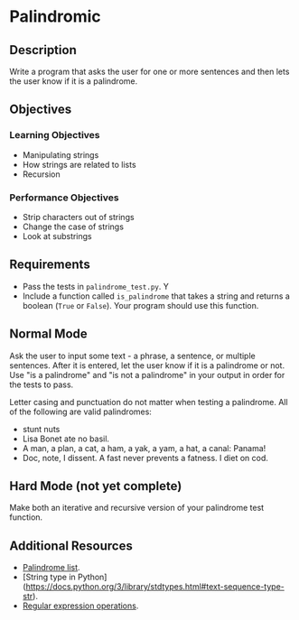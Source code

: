 # Palindromic

## Description

Write a program that asks the user for one or more sentences and then lets the user know if it is a palindrome.

## Objectives

### Learning Objectives

* Manipulating strings
* How strings are related to lists
* Recursion

### Performance Objectives

* Strip characters out of strings
* Change the case of strings
* Look at substrings


## Requirements  

* Pass the tests in `palindrome_test.py`. Y
* Include a function called `is_palindrome` that takes a string and returns a boolean (`True` or `False`). Your program should use this function.

## Normal Mode

Ask the user to input some text - a phrase, a sentence, or multiple sentences. After it is entered, let the user know if it is a palindrome or not. Use "is a palindrome" and "is not a palindrome" in your output in order for the tests to pass.

Letter casing and punctuation do not matter when testing a palindrome. All of the following are valid palindromes:

* stunt nuts
* Lisa Bonet ate no basil.
* A man, a plan, a cat, a ham, a yak, a yam, a hat, a canal: Panama!
* Doc, note, I dissent. A fast never prevents a fatness. I diet on cod.

## Hard Mode (not yet complete)

Make both an iterative and recursive version of your palindrome test function.

## Additional Resources

* [Palindrome list](http://www.palindromelist.net/).
* [String type in Python] (https://docs.python.org/3/library/stdtypes.html#text-sequence-type-str).
* [Regular expression operations](https://docs.python.org/3/library/re.html).
